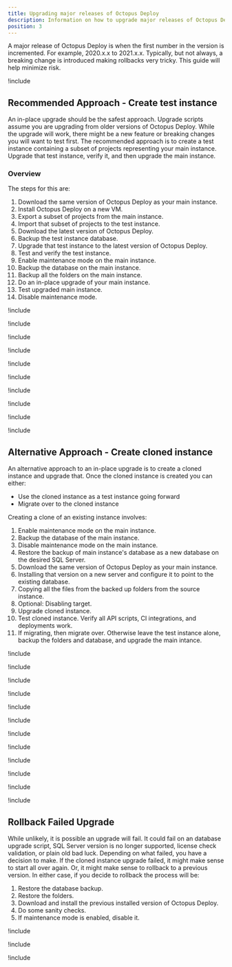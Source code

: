 ```yaml
---
title: Upgrading major releases of Octopus Deploy
description: Information on how to upgrade major releases of Octopus Deploy.
position: 3
---
```


A major release of Octopus Deploy is when the first number in the version is incremented.  For example, 2020.x.x to 2021.x.x.  Typically, but not always, a breaking change is introduced making rollbacks very tricky.  This guide will help minimize risk.

!include <upgrade-octopus-backup-master-key>

## Recommended Approach - Create test instance

An in-place upgrade should be the safest approach.  Upgrade scripts assume you are upgrading from older versions of Octopus Deploy.  While the upgrade will work, there might be a new feature or breaking changes you will want to test first.  The recommended approach is to create a test instance containing a subset of projects representing your main instance.  Upgrade that test instance, verify it, and then upgrade the main instance.  

### Overview

The steps for this are:

1. Download the same version of Octopus Deploy as your main instance.
1. Install Octopus Deploy on a new VM.
1. Export a subset of projects from the main instance.
1. Import that subset of projects to the test instance.
1. Download the latest version of Octopus Deploy.
1. Backup the test instance database.
1. Upgrade that test instance to the latest version of Octopus Deploy.
1. Test and verify the test instance.  
1. Enable maintenance mode on the main instance.
1. Backup the database on the main instance.
1. Backup all the folders on the main instance.
1. Do an in-place upgrade of your main instance.
1. Test upgraded main instance.
1. Disable maintenance mode.

!include <upgrade-download-same-version>

!include <upgrade-install-test-version>

!include <upgrade-export-import-test-projects>

!include <upgrade-download-latest-version>

!include <upgrade-octopus-backup-database>

!include <upgrade-inplace-upgrade>

!include <upgrade-testing-upgraded-instance>

!include <upgrade-octopus-backup-database>

!include <upgrade-octopus-backup-folders>

!include <upgrade-main-instance-after-test-instance>

## Alternative Approach - Create cloned instance

An alternative approach to an in-place upgrade is to create a cloned instance and upgrade that.  Once the cloned instance is created you can either:

- Use the cloned instance as a test instance going forward
- Migrate over to the cloned instance

Creating a clone of an existing instance involves:

1. Enable maintenance mode on the main instance.
1. Backup the database of the main instance.
1. Disable maintenance mode on the main instance.
1. Restore the backup of main instance's database as a new database on the desired SQL Server.  
1. Download the same version of Octopus Deploy as your main instance.
1. Installing that version on a new server and configure it to point to the existing database.
1. Copying all the files from the backed up folders from the source instance.
1. Optional: Disabling target.
1. Upgrade cloned instance.
1. Test cloned instance.  Verify all API scripts, CI integrations, and deployments work.
1. If migrating, then migrate over.  Otherwise leave the test instance alone, backup the folders and database, and upgrade the main intance.

!include <upgrade-octopus-backup-database>

!include <upgrade-restore-backup>

!include <upgrade-download-same-version>

!include <upgrade-install-cloned-version>

!include <upgrade-copy-files-for-cloned-instance>

!include <upgrade-disable-targets-cloned-instance>

!include <upgrade-inplace-upgrade>

!include <upgrade-testing-upgraded-instance>

!include <upgrade-migrating-instances>

!include <upgrade-octopus-backup-folders>

!include <upgrade-main-instance-after-test-instance>

!include <upgrade-high-availability>

## Rollback Failed Upgrade

While unlikely, it is possible an upgrade will fail.  It could fail on an database upgrade script, SQL Server version is no longer supported, license check validation, or plain old bad luck.  Depending on what failed, you have a decision to make.  If the cloned instance upgrade failed, it might make sense to start all over again.  Or, it might make sense to rollback to a previous version.  In either case, if you decide to rollback the process will be:

1. Restore the database backup.
1. Restore the folders.
1. Download and install the previous installed version of Octopus Deploy.
1. Do some sanity checks.
1. If maintenance mode is enabled, disable it.

!include <upgrade-restore-backup>

!include <upgrade-rollback-folders>

!include <upgrade-find-previous-version>